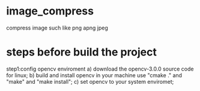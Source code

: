 # image_compress
compress image such like png apng jpeg

# steps before build the project
step1:config opencv enviroment
a) download the opencv-3.0.0 source code for linux;
b) build and install opencv in your machine use "cmake ." and "make"  and "make install";
c) set opencv to your system enviromet;
